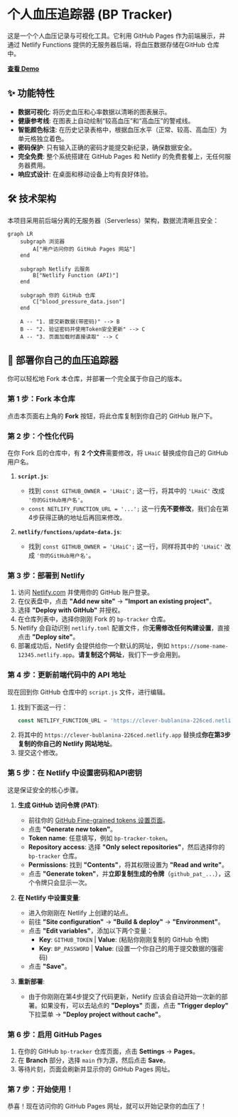 # 个人血压追踪器 (BP Tracker)

这是一个个人血压记录与可视化工具。它利用 GitHub Pages 作为前端展示，并通过 Netlify Functions 提供的无服务器后端，将血压数据存储在GitHub 仓库中。

**[查看 Demo](https://www.haichuanliu.top/bp-tracker/)**

## ✨ 功能特性

*   **数据可视化**: 将历史血压和心率数据以清晰的图表展示。
*   **健康参考线**: 在图表上自动绘制“较高血压”和“高血压”的警戒线。
*   **智能颜色标注**: 在历史记录表格中，根据血压水平（正常、较高、高血压）为单元格独立着色。
*   **密码保护**: 只有输入正确的密码才能提交新纪录，确保数据安全。
*   **完全免费**: 整个系统搭建在 GitHub Pages 和 Netlify 的免费套餐上，无任何服务器费用。
*   **响应式设计**: 在桌面和移动设备上均有良好体验。

## 🛠️ 技术架构

本项目采用前后端分离的无服务器（Serverless）架构，数据流清晰且安全：

```mermaid
graph LR
    subgraph 浏览器
        A["用户访问你的 GitHub Pages 网站"]
    end

    subgraph Netlify 云服务
        B["Netlify Function (API)"]
    end

    subgraph 你的 GitHub 仓库
        C["blood_pressure_data.json"]
    end

    A -- "1. 提交新数据(带密码)" --> B
    B -- "2. 验证密码并使用Token安全更新" --> C
    A -- "3. 页面加载时直接读取" --> C
```

## 🚀 部署你自己的血压追踪器

你可以轻松地 Fork 本仓库，并部署一个完全属于你自己的版本。

### 第 1 步：Fork 本仓库

点击本页面右上角的 **Fork** 按钮，将此仓库复制到你自己的 GitHub 账户下。

### 第 2 步：个性化代码

在你 Fork 后的仓库中，有 **2 个文件**需要修改，将 `LHaiC` 替换成你自己的 GitHub 用户名。

1.  **`script.js`**:
    *   找到 `const GITHUB_OWNER = 'LHaiC';` 这一行，将其中的 `'LHaiC'` 改成 `'你的GitHub用户名'`。
    *   `const NETLIFY_FUNCTION_URL = '...';` 这一行**先不要修改**，我们会在第4步获得正确的地址后再回来修改。

2.  **`netlify/functions/update-data.js`**:
    *   找到 `const GITHUB_OWNER = 'LHaiC';` 这一行，同样将其中的 `'LHaiC'` 改成 `'你的GitHub用户名'`。

### 第 3 步：部署到 Netlify

1.  访问 [Netlify.com](https://www.netlify.com) 并使用你的 GitHub 账户登录。
2.  在仪表盘中，点击 **"Add new site"** -> **"Import an existing project"**。
3.  选择 **"Deploy with GitHub"** 并授权。
4.  在仓库列表中，选择你刚刚 Fork 的 `bp-tracker` 仓库。
5.  Netlify 会自动识别 `netlify.toml` 配置文件，你**无需修改任何构建设置**，直接点击 **"Deploy site"**。
6.  部署成功后，Netlify 会提供给你一个默认的网址，例如 `https://some-name-12345.netlify.app`。**请复制这个网址**，我们下一步会用到。

### 第 4 步：更新前端代码中的 API 地址

现在回到你 GitHub 仓库中的 `script.js` 文件，进行编辑。

1.  找到下面这一行：
    ```javascript
    const NETLIFY_FUNCTION_URL = 'https://clever-bublanina-226ced.netlify.app/.netlify/functions/update-data';
    ```
2.  将其中的 `https://clever-bublanina-226ced.netlify.app` 替换成**你在第3步复制的你自己的 Netlify 网站地址**。
3.  提交这个修改。

### 第 5 步：在 Netlify 中设置密码和API密钥

这是保证安全的核心步骤。

1.  **生成 GitHub 访问令牌 (PAT)**:
    *   前往你的 [GitHub Fine-grained tokens 设置页面](https://github.com/settings/tokens?type=beta)。
    *   点击 **"Generate new token"**。
    *   **Token name**: 任意填写，例如 `bp-tracker-token`。
    *   **Repository access**: 选择 **"Only select repositories"**，然后选择你的 `bp-tracker` 仓库。
    *   **Permissions**: 找到 **"Contents"**，将其权限设置为 **"Read and write"**。
    *   点击 **"Generate token"**，并**立即复制生成的令牌**（`github_pat_...`），这个令牌只会显示一次。

2.  **在 Netlify 中设置变量**:
    *   进入你刚刚在 Netlify 上创建的站点。
    *   前往 **"Site configuration"** -> **"Build & deploy"** -> **"Environment"**。
    *   点击 **"Edit variables"**，添加以下两个变量：
        *   **Key**: `GITHUB_TOKEN` | **Value**: (粘贴你刚刚复制的 GitHub 令牌)
        *   **Key**: `BP_PASSWORD` | **Value**: (设置一个你自己的用于提交数据的强密码)
    *   点击 **"Save"**。

3.  **重新部署**:
    *   由于你刚刚在第4步提交了代码更新，Netlify 应该会自动开始一次新的部署。如果没有，可以去站点的 **"Deploys"** 页面，点击 **"Trigger deploy"** 下拉菜单 -> **"Deploy project without cache"**。

### 第 6 步：启用 GitHub Pages

1.  在你的 GitHub `bp-tracker` 仓库页面，点击 **Settings** -> **Pages**。
2.  在 **Branch** 部分，选择 `main` 作为源，然后点击 **Save**。
3.  等待片刻，页面会刷新并显示你的 GitHub Pages 网址。

### 第 7 步：开始使用！

恭喜！现在访问你的 GitHub Pages 网址，就可以开始记录你的血压了！
